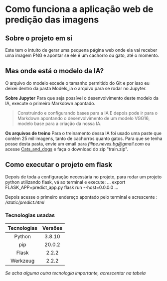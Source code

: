 # Como funciona a aplicação web de predição das imagens

## Sobre o projeto em si
Este tem o intuito de gerar uma pequena página web onde ela vai receber uma imagem PNG e apontar se ele é um cachorro ou gato, até o momento.

## Mas onde está o modelo da IA?
O arquivo do modelo excede o tamanho permitido do Git e por isso eu deixei dentro da pasta Models_ia o arquivo para se rodar no Jupyter. 

**Sobre Jupyter**
Para que seja possível o desenvolvimento deste modelo da IA, execute o primeiro Markdown apontado.
> Construindo e configurando bases para a IA
E depois pode ir para o Markdown apontando o desenvolvimento de um modelo VGG16, modelo base para a criação da nossa IA.

**Os arquivos de treino**
Para o treinamento dessa IA foi usado uma paste que contém 25 mil imagens, tanto de cachorros quanto gatos. Para que se tenha posse desta pasta, envie um email para _filipe.neves.bg@gmail.com_ ou acesse [Cats_and_dogs](https://www.kaggle.com/c/dogs-vs-cats/data) e faça o download do zip "train.zip".

## Como executar o projeto em flask
Depois de toda a configuração necessária no projeto, para rodar um projeto python utilizando flask, vá ao terminal e execute:
...
export FLASK_APP=predict_app.py
flask run --host=0.0.0.0
...

Depois acesse o primeiro endereço apontado pelo terminal e acrescente : _/static/predict.html_

### Tecnologias usadas
| Tecnologias | Versões |
|:-----------:|:-------:|
| Python      |  3.8.10 |
| pip         |  20.0.2 |
| Flask       |   2.2.2 |
| Werkzeug    |   2.2.2 |

_Se acha alguma outra tecnologia importante, acrescentar na tabela_


